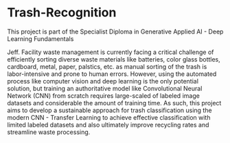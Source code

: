 # Trash-Recognition
This project is part of the Specialist Diploma in Generative Applied AI - Deep Learning Fundamentals

Jeff. Facility waste management is currently facing a critical challenge of efficiently sorting diverse waste materials like batteries, color glass bottles, cardboard, metal, paper, palstics, etc. as manual sorting of the trash is labor-intensive and prone to human errors. However, using the automated process like computer vision and deep learning is the only potential solution, but training an authoritative model like Convolutional Neural Network (CNN) from scratch requires large-scaled of labeled image datasets and considerable the amount of training time. As such, this project aims to develop a sustainable approach for trash classification using the modern CNN - Transfer Learning to achieve effective classification with limited labeled datasets and also ultimately improve recycling rates and streamline waste processing. 
